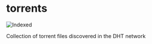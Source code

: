 torrents 
========
![Indexed](https://img.shields.io/badge/indexed-76621-blue)

Collection of torrent files discovered in the DHT network
